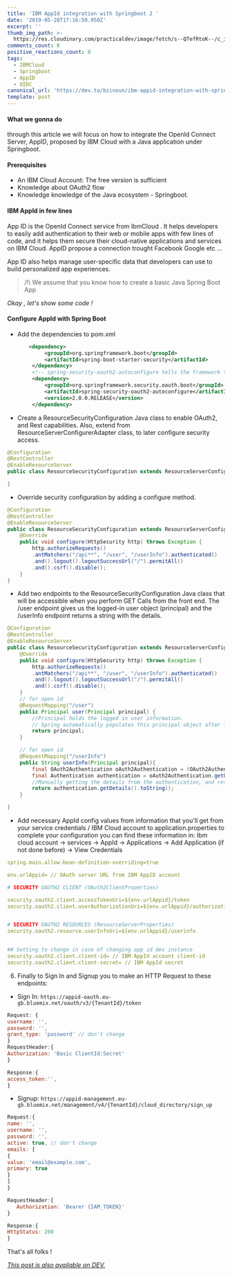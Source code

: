 ```yaml
---
title: 'IBM AppId integration with Springboot 2 '
date: '2019-05-28T17:16:50.950Z'
excerpt: ''
thumb_img_path: >-
  https://res.cloudinary.com/practicaldev/image/fetch/s--QTefRtoK--/c_imagga_scale,f_auto,fl_progressive,h_420,q_auto,w_1000/https://res.cloudinary.com/practicaldev/image/fetch/s--3w3-u4XI--/c_imagga_scale%2Cf_auto%2Cfl_progressive%2Ch_420%2Cq_auto%2Cw_1000/https://thepracticaldev.s3.amazonaws.com/i/mhogj7uiwd6iweoz963u.jpg
comments_count: 0
positive_reactions_count: 8
tags:
  - IBMCloud
  - Springboot
  - AppID
  - OIDC
canonical_url: 'https://dev.to/bzinoun/ibm-appid-integration-with-springboot-2-37o7'
template: post
---
```

####  What we gonna do 

through this article we will focus on how to integrate the OpenId Connect Server, AppID, proposed by IBM Cloud with a Java application under Springboot.

#### Prerequisites

- An IBM Cloud Account: The free version is sufficient
- Knowledge about OAuth2 flow
- Knowledge knowledge of the Java ecosystem - Springboot.

####  IBM AppId in few lines 
 App ID is the OpenId Connect service from IbmCloud . It helps developers to easily add authentication to their web or mobile apps with few lines of code, and it helps them secure their cloud-native applications and services on IBM Cloud. AppID propose a connection trought Facebook Google etc ... 

App ID also helps manage user-specific data that developers can use to build personalized app experiences.

> /!\  We assume that you know how to create a basic Java Spring Boot App 

_Okay , let's show some code !_

####  Configure AppId with Spring Boot
- Add the dependencies to pom.xml

```xml
       <dependency>
            <groupId>org.springframework.boot</groupId>
            <artifactId>spring-boot-starter-security</artifactId>
        </dependency>
        <!-- spring-security-oauth2-autoconfigure tells the framework to use OAuth2, instead of basic http security -->
        <dependency>
            <groupId>org.springframework.security.oauth.boot</groupId>
            <artifactId>spring-security-oauth2-autoconfigure</artifactId>
            <version>2.0.0.RELEASE</version>
        </dependency>
```


- Create a ResourceSecurityConfiguration Java class to enable OAuth2, and Rest capabilities. Also, extend from ResourceServerConfigurerAdapter class, to later configure security access.


```java
@Configuration
@RestController
@EnableResourceServer
public class ResourceSecurityConfiguration extends ResourceServerConfigurerAdapter {

}
```


- Override security configuration by adding a configure method.


```java
@Configuration
@RestController
@EnableResourceServer
public class ResourceSecurityConfiguration extends ResourceServerConfigurerAdapter {
    @Override
    public void configure(HttpSecurity http) throws Exception {
        http.authorizeRequests()
        .antMatchers("/api**", "/user", "/userInfo").authenticated()
        .and().logout().logoutSuccessUrl("/").permitAll()
        .and().csrf().disable();
    }
}
```


- Add two endpoints to the ResourceSecurityConfiguration Java class that will be accessible when you perform GET Calls from the front end. The /user endpoint gives us the logged-in user object (principal) and the /userInfo endpoint returns a string with the details.


```java
@Configuration
@RestController
@EnableResourceServer
public class ResourceSecurityConfiguration extends ResourceServerConfigurerAdapter {
    @Override
    public void configure(HttpSecurity http) throws Exception {
        http.authorizeRequests()
        .antMatchers("/api**", "/user", "/userInfo").authenticated()
        .and().logout().logoutSuccessUrl("/").permitAll()
        .and().csrf().disable();
    }
	// for open id
	@RequestMapping("/user")
    public Principal user(Principal principal) {
        //Principal holds the logged in user information.
        // Spring automatically populates this principal object after login.
        return principal;
    }

	// for open id
    @RequestMapping("/userInfo")
    public String userInfo(Principal principal){
        final OAuth2Authentication oAuth2Authentication = (OAuth2Authentication) principal;
        final Authentication authentication = oAuth2Authentication.getUserAuthentication();
        //Manually getting the details from the authentication, and returning them as String.
        return authentication.getDetails().toString();
    }

}
```


- Add necessary AppId config values from information that you'll get from your service credentials / IBM Cloud account to application.properties to complete your configuration
you can find these information in:
Ibm cloud account -> services -> AppId -> Applications -> Add Application (if not done before) -> View Credentials


```yaml
spring.main.allow-bean-definition-overriding=true

env.urlAppid= // OAuth server URL from IBM AppID account

# SECURITY OAUTH2 CLIENT (OAuth2ClientProperties)

security.oauth2.client.accessTokenUri=${env.urlAppid}/token
security.oauth2.client.userAuthorizationUri=${env.urlAppid}/authorization


# SECURITY OAUTH2 RESOURCES (ResourceServerProperties)
security.oauth2.resource.userInfoUri=${env.urlAppid}/userinfo


## Setting to change in case of changing app id dev instance
security.oauth2.client.client-id= // IBM AppId account client-id
security.oauth2.client.client-secret= // IBM AppId secret
```


6. Finally to Sign In and Signup you to make an HTTP Request to these endpoints:
- Sign In: 
`https://appid-oauth.eu-gb.bluemix.net/oauth/v3/{TenantId}/token`



``` js
Request: {
username: '',
password: '',
grant_type: 'password' // don't change
}
RequestHeader:{
Authorization: 'Basic ClientId:Secret'
}

Response:{
access_token:'',
}
```


- Signup: 
`https://appid-management.eu-gb.bluemix.net/management/v4/{TenantId}/cloud_directory/sign_up`



``` js
Request:{
name: '',
username: '',
password: '',
active: true, // don't change
emails: [
{
value: 'email@example.com',
primary: true
}
]
}

RequestHeader:{
   Authorization: 'Bearer {IAM_TOKEN}'
}

Response:{
HttpStatus: 200
}
```


That's all folks !

*[This post is also available on DEV.](https://dev.to/bzinoun/ibm-appid-integration-with-springboot-2-37o7)*


<script>
const parent = document.getElementsByTagName('head')[0];
const script = document.createElement('script');
script.type = 'text/javascript';
script.src = 'https://cdnjs.cloudflare.com/ajax/libs/iframe-resizer/4.1.1/iframeResizer.min.js';
script.charset = 'utf-8';
script.onload = function() {
    window.iFrameResize({}, '.liquidTag');
};
parent.appendChild(script);
</script>    
